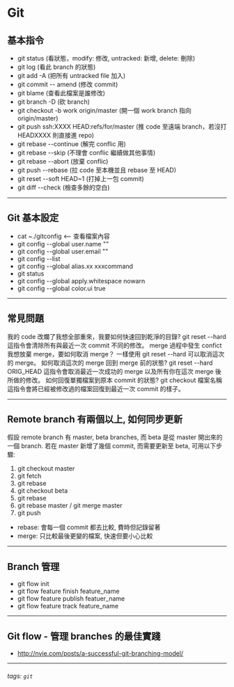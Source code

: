Git
===

## 基本指令
- git status (看狀態，modify: 修改, untracked: 新增, delete: 刪除)
- git log (看此 branch 的狀態)
- git add -A (把所有 untracked file 加入)
- git commit -- amend (修改 commit)
- git blame <filename> (查看此檔案是誰修改)
- git branch -D <branchname> (砍 branch)
- git checkout -b work origin/master (開一個 work branch 指向 origin/master)
- git push ssh:XXXX HEAD:refs/for/master (推 code 至遠端 branch，若沒打 HEADXXXX 則直接進 repo)
- git rebase --continue (解完 conflic 用)
- git rebase --skip (不理會 conflic 繼續做其他事情)
- git rebase --abort (放棄 conflic)
- git push --rebase (拉 code 至本機並且 rebase 至 HEAD)
- git reset --soft HEAD~1 (打掉上一包 commit)
- git diff --check (檢查多餘的空白)

---

## Git 基本設定
- cat ~./gitconfig <-- 查看檔案內容
- git config --global user.name ""
- git config --global user.email ""
- git config --list
- git config --global alias.xx xxxcommand
- git status
- git config --global apply.whitespace nowarn
- git config --global color.ui true

---

## 常見問題

我的 code 改爛了我想全部重來，我要如何快速回到乾淨的目錄?
git reset --hard 這指令會清除所有與最近一次 commit 不同的修改。
merge 過程中發生 confict 我想放棄 merge，要如何取消 merge？
一樣使用 git reset --hard 可以取消這次的 merge。
如何取消這次的 merge 回到 merge 前的狀態?
git reset --hard ORIG_HEAD 這指令會取消最近一次成功的 merge 以及所有你在這次 merge 後所做的修改。
如何回復單獨檔案到原本 commit 的狀態?
git checkout 檔案名稱 這指令會將已經被修改過的檔案回復到最近一次 commit 的樣子。
 
---

## Remote branch 有兩個以上, 如何同步更新

假設 remote branch 有 master, beta branches, 而 beta 是從 master 開出來的一個 branch.
若在 master 新增了幾個 commit, 而需要更新至 beta, 可用以下步驟:
1. git checkout master
2. git fetch
3. git rebase
4. git checkout beta
6. git rebase
7. git rebase master / git merge master
8. git push

* rebase: 會每一個 commit 都去比較, 費時但記錄留著
* merge: 只比較最後更變的檔案, 快速但要小心比較

---

## Branch 管理

- git flow init
- git flow feature finish feature_name
- git flow feature publish featuer_name
- git flow feature track feature_name

---

## Git flow - 管理 branches 的最佳實踐

- http://nvie.com/posts/a-successful-git-branching-model/

---

###### tags: `git`